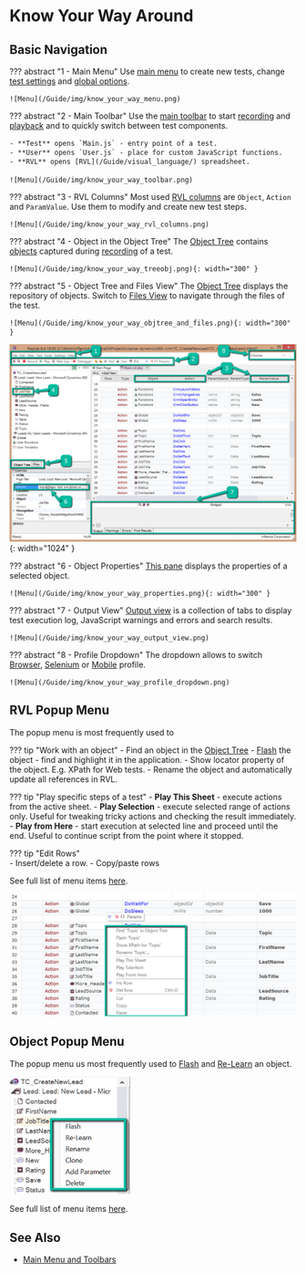 # Know Your Way Around

## Basic Navigation

??? abstract "1 - Main Menu"
    Use [main menu](/Guide/menu_and_toolbars/) to create new tests, change [test settings](/Guide/settings_dialog/) and [global options](/Guide/options_dialog/).
    
    ![Menu](/Guide/img/know_your_way_menu.png)
    
??? abstract "2 - Main Toolbar"
    Use the [main toolbar](/Guide/menu_and_toolbars/#main-toolbar) to start [recording](/Guide/object_types/) and [playback](/Guide/playback/) and to quickly switch between test components.
    
    - **Test** opens `Main.js` - entry point of a test.
    - **User** opens `User.js` - place for custom JavaScript functions.
    - **RVL** opens [RVL](/Guide/visual_language/) spreadsheet.
    
    ![Menu](/Guide/img/know_your_way_toolbar.png)
    
??? abstract "3 - RVL Columns"
    Most used [RVL columns](/RVL/Columns/) are `Object`, `Action` and `ParamValue`. Use them to modify and create new test steps.
    
    ![Menu](/Guide/img/know_your_way_rvl_columns.png)   
    
??? abstract "4 - Object in the Object Tree"
    The [Object Tree](/Guide/object_tree/) contains [objects](/Libraries/libraries/) captured during [recording](/Guide/object_types/) of a test.
    
    ![Menu](/Guide/img/know_your_way_treeobj.png){: width="300" }
    
??? abstract "5 - Object Tree and Files View"
    The [Object Tree](/Guide/object_tree/) displays the repository of objects. Switch to [Files View](/Guide/test_files_dialog/) to navigate through the files of the test.
    
    ![Menu](/Guide/img/know_your_way_objtree_and_files.png){: width="300" }
    
![Rapise Screenshot](/Guide/img/know_your_way_basic_navigation.png){: width="1024" }
    
??? abstract "6 - Object Properties"
    [This pane](/Guide/properties/) displays the properties of a selected object.

    ![Menu](/Guide/img/know_your_way_properties.png){: width="300" }

??? abstract "7 - Output View"
    [Output view](/Guide/output_view/) is a collection of tabs to display test execution log, JavaScript warnings and errors and search results.
    
    ![Menu](/Guide/img/know_your_way_output_view.png)
    
??? abstract "8 - Profile Dropdown"
    The dropdown allows to switch [Browser](/Guide/browser_settings/), [Selenium](/Guide/selenium_settings_dialog/) or [Mobile](/Guide/mobile_settings_dialog/) profile.

    ![Menu](/Guide/img/know_your_way_profile_dropdown.png)
    
## RVL Popup Menu

The popup menu is most frequently used to

??? tip "Work with an object"
    - Find an object in the [Object Tree](/Guide/object_tree/)
    - [Flash](/Manuals/kb/#kb375-how-to-check-that-rapise-can-find-an-object-on-screen) the object - find and highlight it in the application.
    - Show locator property of the object. E.g. XPath for Web tests.
    - Rename the object and automatically update all references in RVL.

??? tip "Play specific steps of a test"
    - **Play This Sheet** - execute actions from the active sheet.
    - **Play Selection** - execute selected range of actions only. Useful for tweaking tricky actions and checking the result immediately.
    - **Play from Here** - start execution at selected line and proceed until the end. Useful to continue script from the point where it stopped.

??? tip "Edit Rows"    
    - Insert/delete a row.
    - Copy/paste rows
    
See full list of menu items [here](/Guide/rvl_editor/#context-menu).

<img alt="RVL Popup Menu" src="/Guide/img/know_your_way_rvl_popup_menu.png" width="763"/>

## Object Popup Menu

The popup menu us most frequently used to [Flash](/Manuals/kb/#kb375-how-to-check-that-rapise-can-find-an-object-on-screen) and [Re-Learn](/Manuals/kb/#kb428-how-to-relearn-an-object) an object.

<img alt="RVL Popup Menu" src="/Guide/img/know_your_way_object_popup_menu.png" width="212"/>

See full list of menu items [here](/Guide/object_tree/#context-menu-object).

## See Also

- [Main Menu and Toolbars](/Guide/menu_and_toolbars/)